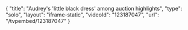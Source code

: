 {
    "title": "Audrey's 'little black dress' among auction highlights",
    "type": "solo",
    "layout": "iframe-static",
    "videoId": "123187047",
    "url": "\/tvpembed\/123187047"
}